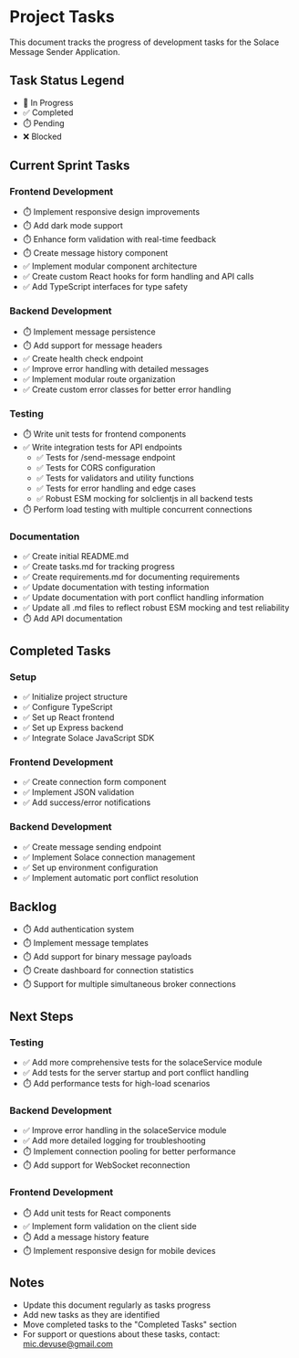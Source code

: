# Project Tasks

This document tracks the progress of development tasks for the Solace Message Sender Application.

## Task Status Legend
- 🔄 In Progress
- ✅ Completed
- ⏱️ Pending
- ❌ Blocked

## Current Sprint Tasks

### Frontend Development
- ⏱️ Implement responsive design improvements
- ⏱️ Add dark mode support
- ⏱️ Enhance form validation with real-time feedback
- ⏱️ Create message history component
- ✅ Implement modular component architecture
- ✅ Create custom React hooks for form handling and API calls
- ✅ Add TypeScript interfaces for type safety

### Backend Development
- ⏱️ Implement message persistence
- ⏱️ Add support for message headers
- ✅ Create health check endpoint
- ✅ Improve error handling with detailed messages
- ✅ Implement modular route organization
- ✅ Create custom error classes for better error handling

### Testing
- ⏱️ Write unit tests for frontend components
- ✅ Write integration tests for API endpoints
  - ✅ Tests for /send-message endpoint
  - ✅ Tests for CORS configuration
  - ✅ Tests for validators and utility functions
  - ✅ Tests for error handling and edge cases
  - ✅ Robust ESM mocking for solclientjs in all backend tests
- ⏱️ Perform load testing with multiple concurrent connections

### Documentation
- ✅ Create initial README.md
- ✅ Create tasks.md for tracking progress
- ✅ Create requirements.md for documenting requirements
- ✅ Update documentation with testing information
- ✅ Update documentation with port conflict handling information
- ✅ Update all .md files to reflect robust ESM mocking and test reliability
- ⏱️ Add API documentation

## Completed Tasks

### Setup
- ✅ Initialize project structure
- ✅ Configure TypeScript
- ✅ Set up React frontend
- ✅ Set up Express backend
- ✅ Integrate Solace JavaScript SDK

### Frontend Development
- ✅ Create connection form component
- ✅ Implement JSON validation
- ✅ Add success/error notifications

### Backend Development
- ✅ Create message sending endpoint
- ✅ Implement Solace connection management
- ✅ Set up environment configuration
- ✅ Implement automatic port conflict resolution

## Backlog
- ⏱️ Add authentication system
- ⏱️ Implement message templates
- ⏱️ Add support for binary message payloads
- ⏱️ Create dashboard for connection statistics
- ⏱️ Support for multiple simultaneous broker connections

## Next Steps

### Testing
- ✅ Add more comprehensive tests for the solaceService module
- ✅ Add tests for the server startup and port conflict handling
- ⏱️ Add performance tests for high-load scenarios

### Backend Development
- ✅ Improve error handling in the solaceService module
- ✅ Add more detailed logging for troubleshooting
- ⏱️ Implement connection pooling for better performance
- ⏱️ Add support for WebSocket reconnection

### Frontend Development
- ⏱️ Add unit tests for React components
- ✅ Implement form validation on the client side
- ⏱️ Add a message history feature
- ⏱️ Implement responsive design for mobile devices

## Notes
- Update this document regularly as tasks progress
- Add new tasks as they are identified
- Move completed tasks to the "Completed Tasks" section
- For support or questions about these tasks, contact: mic.devuse@gmail.com
